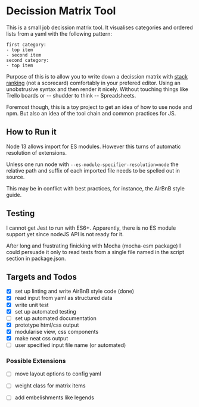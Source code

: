 # Decission Matrix Tool
This is a small job decission matrix tool.
It visualises categories and ordered lists from a yaml
with the following pattern:

```
first category:
- top item
- second item
second category:
- top item
```

Purpose of this is to allow you to write down a decission
matrix with [stack ranking][1] (not a scorecard) comfortably
in your prefered editor. Using an unobstrusive syntax
and then render it nicely. Without touching things like
Trello boards or -- shudder to think -- Spreadsheets.

Foremost though, this is a toy project to get an idea of how
to use node and npm. But also an idea of the tool chain and
common practices for JS.

## How to Run it
Node 13 allows import for ES modules. However this turns of
automatic resolution of extensions.

Unless one run node with
`--es-module-specifier-resolution=node`
the relative path and suffix of each imported file needs to
be spelled out in source.

This may be in conflict with best practices, for instance, the
AirBnB style guide.

## Testing
I cannot get Jest to run with ES6+.  Apparently, there is no
ES module support yet since nodeJS API is not ready for it.

After long and frustrating finicking with Mocha (mocha-esm package)
I could persuade it only to read tests from a single file named
in the script section in package.json.

## Targets and Todos
- [x] set up linting and write AirBnB style code (done)
- [x] read input from yaml as structured data
- [x] write unit test
- [x] set up automated testing
- [ ] set up automated documentation
- [x] prototype html/css output
- [x] modularise view, css components
- [x] make neat css output
- [ ] user specified input file name (or automated)

### Possible Extensions
- [ ] move layout options to config yaml
- [ ] weight class for matrix items
- [ ] add embelishments like legends


[1]: https://www.geekwire.com/2012/job-decision-matrix/
